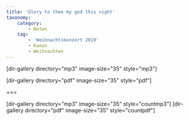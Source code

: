 ```yaml
---
title: 'Glory to thee my god this night'
taxonomy:
    category:
        - Noten
    tag:
        - 'Weihnachtskonzert 2019'
        - Kanon
        - Weihnachten
---
```


[dir-gallery directory="mp3" image-size="35" style="mp3"]

[dir-gallery directory="pdf" image-size="35" style="pdf"]

===

[dir-gallery directory="mp3" image-size="35" style="countmp3"]
[dir-gallery directory="pdf" image-size="35" style="countpdf"]